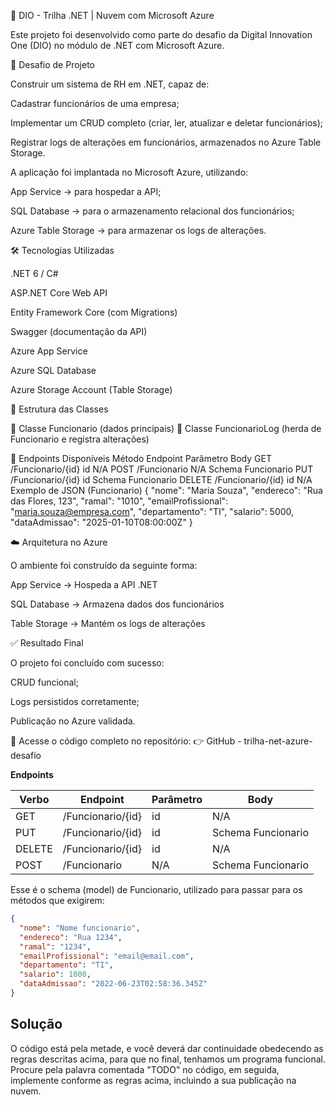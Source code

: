 🚀 DIO - Trilha .NET | Nuvem com Microsoft Azure

Este projeto foi desenvolvido como parte do desafio da Digital Innovation One (DIO) no módulo de .NET com Microsoft Azure.

📌 Desafio de Projeto

Construir um sistema de RH em .NET, capaz de:

Cadastrar funcionários de uma empresa;

Implementar um CRUD completo (criar, ler, atualizar e deletar funcionários);

Registrar logs de alterações em funcionários, armazenados no Azure Table Storage.

A aplicação foi implantada no Microsoft Azure, utilizando:

App Service → para hospedar a API;

SQL Database → para o armazenamento relacional dos funcionários;

Azure Table Storage → para armazenar os logs de alterações.

🛠 Tecnologias Utilizadas

.NET 6 / C#

ASP.NET Core Web API

Entity Framework Core (com Migrations)

Swagger (documentação da API)

Azure App Service

Azure SQL Database

Azure Storage Account (Table Storage)

📂 Estrutura das Classes

📌 Classe Funcionario (dados principais)
📌 Classe FuncionarioLog (herda de Funcionario e registra alterações)

🔗 Endpoints Disponíveis
Método	Endpoint	Parâmetro	Body
GET	/Funcionario/{id}	id	N/A
POST	/Funcionario	N/A	Schema Funcionario
PUT	/Funcionario/{id}	id	Schema Funcionario
DELETE	/Funcionario/{id}	id	N/A
Exemplo de JSON (Funcionario)
{
  "nome": "Maria Souza",
  "endereco": "Rua das Flores, 123",
  "ramal": "1010",
  "emailProfissional": "maria.souza@empresa.com",
  "departamento": "TI",
  "salario": 5000,
  "dataAdmissao": "2025-01-10T08:00:00Z"
}

☁️ Arquitetura no Azure

O ambiente foi construído da seguinte forma:

App Service → Hospeda a API .NET

SQL Database → Armazena dados dos funcionários

Table Storage → Mantém os logs de alterações

✅ Resultado Final

O projeto foi concluído com sucesso:

CRUD funcional;

Logs persistidos corretamente;

Publicação no Azure validada.

📎 Acesse o código completo no repositório:
👉 GitHub - trilha-net-azure-desafio

**Endpoints**


| Verbo  | Endpoint                | Parâmetro | Body               |
|--------|-------------------------|-----------|--------------------|
| GET    | /Funcionario/{id}       | id        | N/A                |
| PUT    | /Funcionario/{id}       | id        | Schema Funcionario |
| DELETE | /Funcionario/{id}       | id        | N/A                |
| POST   | /Funcionario            | N/A       | Schema Funcionario |

Esse é o schema (model) de Funcionario, utilizado para passar para os métodos que exigirem:

```json
{
  "nome": "Nome funcionario",
  "endereco": "Rua 1234",
  "ramal": "1234",
  "emailProfissional": "email@email.com",
  "departamento": "TI",
  "salario": 1000,
  "dataAdmissao": "2022-06-23T02:58:36.345Z"
}
```





## Solução
O código está pela metade, e você deverá dar continuidade obedecendo as regras descritas acima, para que no final, tenhamos um programa funcional. Procure pela palavra comentada "TODO" no código, em seguida, implemente conforme as regras acima, incluindo a sua publicação na nuvem.